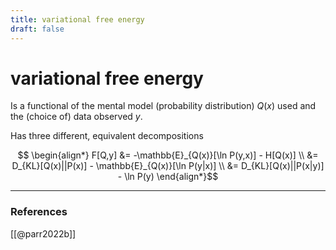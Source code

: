 ```yaml
---
title: variational free energy
draft: false
---
```

# variational free energy
Is a functional of the mental model (probability distribution) $Q(x)$ used and the (choice of) data observed $y$.

Has three different, equivalent decompositions

$$ \begin{align*}
	F[Q,y] &= -\mathbb{E}_{Q(x)}[\ln P(y,x)] - H[Q(x)] \\
	&= D_{KL}[Q(x)||P(x)] - \mathbb{E}_{Q(x)}[\ln P(y|x)] \\
	&=  D_{KL}[Q(x)||P(x|y)] - \ln P(y)
\end{align*}$$

---
### References
[[@parr2022b]]